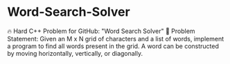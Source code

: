 # Word-Search-Solver
🔥 Hard C++ Problem for GitHub: "Word Search Solver" 📝 Problem Statement: Given an M x N grid of characters and a list of words, implement a program to find all words present in the grid. A word can be constructed by moving horizontally, vertically, or diagonally.
